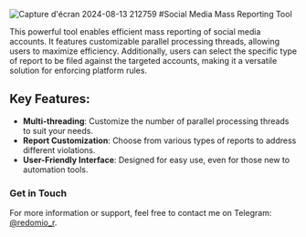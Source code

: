![Capture d'écran 2024-08-13 212759](https://github.com/user-attachments/assets/a3663b01-f9f5-4531-97d8-fd67a78a0cbd)
#Social Media Mass Reporting Tool

This powerful tool enables efficient mass reporting of social media accounts. It features customizable parallel processing threads, allowing users to maximize efficiency. Additionally, users can select the specific type of report to be filed against the targeted accounts, making it a versatile solution for enforcing platform rules.

## Key Features:
- **Multi-threading**: Customize the number of parallel processing threads to suit your needs.
- **Report Customization**: Choose from various types of reports to address different violations.
- **User-Friendly Interface**: Designed for easy use, even for those new to automation tools.

### Get in Touch
For more information or support, feel free to contact me on Telegram: [@redomio_r](https://t.me/redomio_r).
